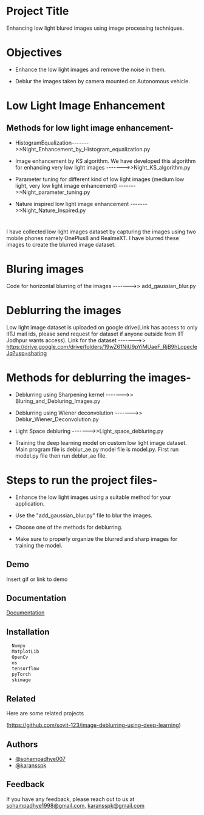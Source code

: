 
# Project Title

Enhancing low light blured images using image processing techniques.
 
# Objectives

- Enhance the low light images and remove the noise in them. 

- Deblur the images taken by camera mounted on Autonomous vehicle.

# Low Light Image Enhancement 

## Methods for low light image enhancement- 
- HistogramEqualization------->>NIght_Enhancement_by_Histogram_equalization.py

- Image enhancement by KS algorithm. We have developed this algorithm for enhancing very low light images ------->>Night_KS_algorithm.py 

- Parameter tuning for different kind of low light images (medium low light, very low light image enhancement) ------->>Night_parameter_tuning.py 

- Nature inspired low light image enhancement ------->>Night_Nature_Inspired.py
#
I have collected low light images dataset by capturing the images using two mobile phones namely OnePlus8 and RealmeXT. I have blurred these images to create the blurred image dataset. 
#

# Bluring images
Code for horizontal blurring of the images ------->> add_gaussian_blur.py 

# Deblurring the images 

Low light image dataset is uploaded on google drive(Link has access to only IITJ mail ids, please send request for dataset if  anyone outside from IIT Jodhpur wants access). Link for the dataset ------->> https://drive.google.com/drive/folders/19wZ61NiU9pYiMUaeF_RjB9hLcpecleJq?usp=sharing 

# Methods for deblurring the images- 

- Deblurring using Sharpening kernel ------->> Bluring_and_Debluring_Images.py 

- Deblurring using Wiener deconvolution ------->> Deblur_Wiener_Deconvolution.py 

- Light Space debluring ------->>Light_space_debluring.py 

- Training the deep learning model on custom low light image dataset. Main program file is deblur_ae.py  model file is model.py.  First run model.py file then run deblur_ae file.


# Steps to run the project files- 

- Enhance the low light images using a suitable method for your application. 

- Use the "add_gaussian_blur.py" file to blur the images. 

- Choose one of the methods for deblurring. 

- Make sure to properly organize the blurred and sharp images for training the model. 


## Demo

Insert gif or link to demo


## Documentation

[Documentation](https://linktodocumentation)


## Installation


```bash
  Numpy
  MatplotLib
  OpenCv
  os
  tensorflow
  pyTorch
  skimage
```
    
## Related

Here are some related projects

(https://github.com/sovit-123/image-deblurring-using-deep-learning)


## Authors

- [@sohampadhye007](https://github.com/sohampadhye007)
- [@karansspk](https://github.com/karansspk)



## Feedback

If you have any feedback, please reach out to us at sohampadhye1998@gmail.com, karansspk@gmail.com

